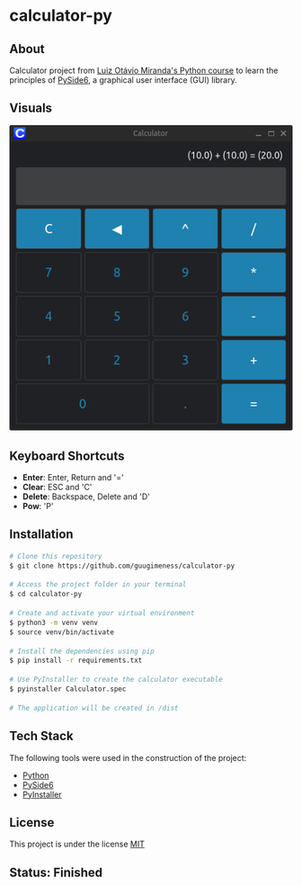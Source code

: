 # calculator-py

## About

Calculator project from [Luiz Otávio Miranda's Python course](https://www.udemy.com/course/python-3-do-zero-ao-avancado/) to learn the principles of [PySide6](https://pypi.org/project/PySide6/), a graphical user interface (GUI) library.

## Visuals

<p align="center">
  <img src="https://github.com/guugimeness/calculator-py/blob/ba5bca1bb1619a9472b1f805a498bbdf599b0234/assets/calculator.png" alt="Image">
</p>

## Keyboard Shortcuts

* **Enter**: Enter, Return and '='
* **Clear**: ESC and 'C'
* **Delete**: Backspace, Delete and 'D'
* **Pow**: 'P'

## Installation

```bash
# Clone this repository
$ git clone https://github.com/guugimeness/calculator-py

# Access the project folder in your terminal
$ cd calculator-py

# Create and activate your virtual environment
$ python3 -m venv venv
$ source venv/bin/activate

# Install the dependencies using pip
$ pip install -r requirements.txt

# Use PyInstaller to create the calculator executable
$ pyinstaller Calculator.spec

# The application will be created in /dist
```

## Tech Stack

The following tools were used in the construction of the project:
* [Python](https://www.python.org/)
* [PySide6](https://pypi.org/project/PySide6/)
* [PyInstaller](https://pyinstaller.org/en/stable/)

## License

This project is under the license [MIT](./LICENSE)

## Status: Finished